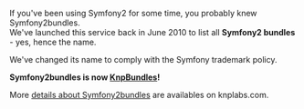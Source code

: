 If you've been using Symfony2 for some time, you probably knew Symfony2bundles.  
We've launched this service back in June 2010 to list all **Symfony2 bundles** - yes, hence the name.

We've changed its name to comply with the Symfony trademark policy.

**Symfony2bundles is now [KnpBundles](http://bundles.knplabs.org)!**

More [details about Symfony2bundles](http://knplabs.fr/blog/symfony2bundles-becomes-knpbundle) are availables on knplabs.com.
